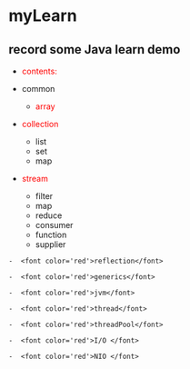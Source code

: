 #  myLearn
##  record some Java learn demo 
-   <font color='red'>contents:</font> 

   - common
        -  <font color='red'>array</font>    
   -  <font color='red'>collection</font>
       - list
       - set
       - map
   -  <font color='red'>stream</font>
       - filter
       - map
       - reduce
       - consumer
       - function
       - supplier
       
    -  <font color='red'>reflection</font>
    
    -  <font color='red'>generics</font>
    
    -  <font color='red'>jvm</font>
    
    -  <font color='red'>thread</font>
    
    -  <font color='red'>threadPool</font>
    
    -  <font color='red'>I/O </font>
    
    -  <font color='red'>NIO </font>

